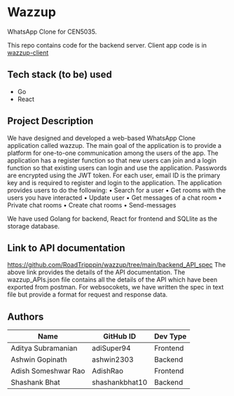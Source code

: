 # Wazzup
WhatsApp Clone for CEN5035.

This repo contains code for the backend server.
Client app code is in [wazzup-client](https://github.com/RoadTripppin/wazzup-client)

## Tech stack (to be) used
- Go
- React

## Project Description
We have designed and developed a web-based WhatsApp Clone application called wazzup. The main goal of the application is to provide a platform for one-to-one communication among the users of the app. The application has a register function so that new users can join and a login function so that existing users can login and use the application. Passwords are encrypted using the JWT token. For each user, email ID is the primary key and is required to register and login to the application. The application provides users to do the following:
•	Search for a user
•	Get rooms with the users you have interacted
•	Update user
•	Get messages of a chat room
•	Private chat rooms
•	Create chat rooms
•	Send-messages

We have used Golang for backend, React for frontend and SQLlite as the storage database. 

## Link to API documentation
https://github.com/RoadTripppin/wazzup/tree/main/backend_API_spec 
The above link provides the details of the API documentation. The wazzup_APIs.json file contains all the details of the API which have been exported from postman. For websocokets, we have written the spec in text file but provide a format for request and response data. 

## Authors
| Name | GitHub ID | Dev Type |
|------|-----------|----------|
|Aditya Subramanian|adiSuper94|Frontend|
|Ashwin Gopinath|ashwin2303|Backend|
|Adish Someshwar Rao|AdishRao|Frontend|
|Shashank Bhat|shashankbhat10|Backend|
